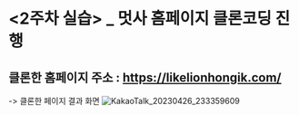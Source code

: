 # <2주차 실습> _ 멋사 홈페이지 클론코딩 진행 </br>
클론한 홈페이지 주소 : https://likelionhongik.com/ </br>
-------------------
-> 클론한 페이지 결과 화면
![KakaoTalk_20230426_233359609](https://user-images.githubusercontent.com/110219986/234611154-5d1390a6-407c-44d2-a1c3-6edf359b81e5.png)
